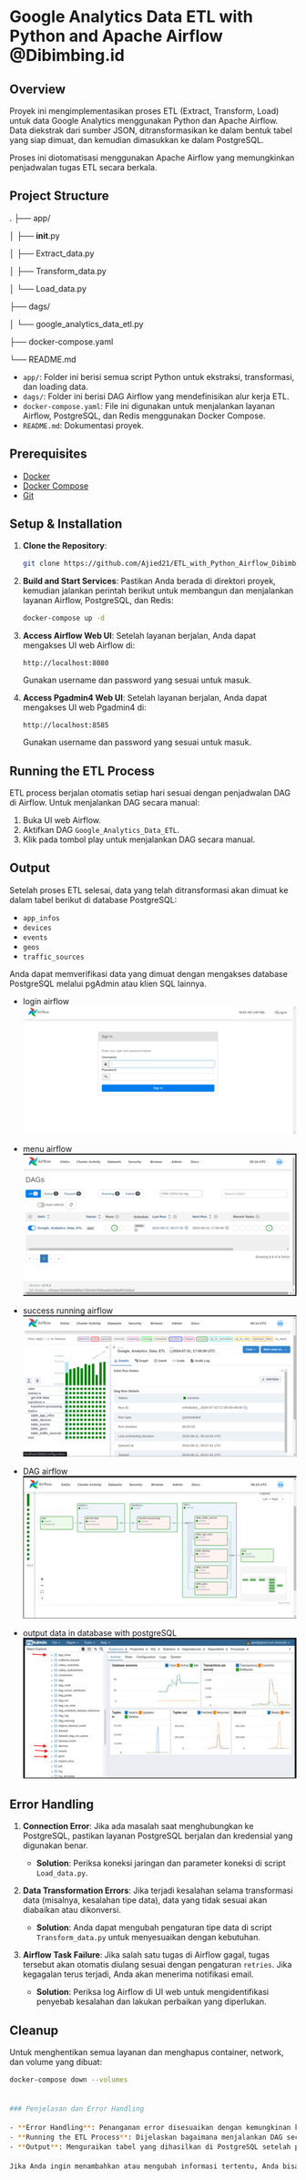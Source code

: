 # Google Analytics Data ETL with Python and Apache Airflow @Dibimbing.id

## Overview

Proyek ini mengimplementasikan proses ETL (Extract, Transform, Load) untuk data Google Analytics menggunakan Python dan Apache Airflow. Data diekstrak dari sumber JSON, ditransformasikan ke dalam bentuk tabel yang siap dimuat, dan kemudian dimasukkan ke dalam PostgreSQL. 

Proses ini diotomatisasi menggunakan Apache Airflow yang memungkinkan penjadwalan tugas ETL secara berkala.

## Project Structure
.
├── app/

│ ├── __init__.py

│ ├── Extract_data.py

│ ├── Transform_data.py

│ └── Load_data.py

├── dags/

│ └── google_analytics_data_etl.py

├── docker-compose.yaml

└── README.md

- `app/`: Folder ini berisi semua script Python untuk ekstraksi, transformasi, dan loading data.
- `dags/`: Folder ini berisi DAG Airflow yang mendefinisikan alur kerja ETL.
- `docker-compose.yaml`: File ini digunakan untuk menjalankan layanan Airflow, PostgreSQL, dan Redis menggunakan Docker Compose.
- `README.md`: Dokumentasi proyek.

## Prerequisites

- [Docker](https://www.docker.com/get-started)
- [Docker Compose](https://docs.docker.com/compose/install/)
- [Git](https://git-scm.com/downloads)

## Setup & Installation

1. **Clone the Repository**:
    ```bash
    git clone https://github.com/Ajied21/ETL_with_Python_Airflow_Dibimbing.id.git
    ```

2. **Build and Start Services**:
    Pastikan Anda berada di direktori proyek, kemudian jalankan perintah berikut untuk membangun dan menjalankan layanan Airflow, PostgreSQL, dan Redis:
    ```bash
    docker-compose up -d
    ```

3. **Access Airflow Web UI**:
    Setelah layanan berjalan, Anda dapat mengakses UI web Airflow di:
    ```
    http://localhost:8080
    ```
    Gunakan username dan password yang sesuai untuk masuk.
   
4. **Access Pgadmin4 Web UI**:
    Setelah layanan berjalan, Anda dapat mengakses UI web Pgadmin4 di:
    ```
    http://localhost:8585
    ```
    Gunakan username dan password yang sesuai untuk masuk.

## Running the ETL Process

ETL process berjalan otomatis setiap hari sesuai dengan penjadwalan DAG di Airflow. Untuk menjalankan DAG secara manual:

1. Buka UI web Airflow.
2. Aktifkan DAG `Google_Analytics_Data_ETL`.
3. Klik pada tombol play untuk menjalankan DAG secara manual.

## Output

Setelah proses ETL selesai, data yang telah ditransformasi akan dimuat ke dalam tabel berikut di database PostgreSQL:

- `app_infos`
- `devices`
- `events`
- `geos`
- `traffic_sources`

Anda dapat memverifikasi data yang dimuat dengan mengakses database PostgreSQL melalui pgAdmin atau klien SQL lainnya.

- login airflow
![Architecture Overview](./images/airflow_1.png)

- menu airflow
![Architecture Overview](./images/airflow_2.png)

- success running airflow
![Architecture Overview](./images/airflow_3.png)

- DAG airflow
![Architecture Overview](./images/airflow_4.png)

- output data in database with postgreSQL
![Architecture Overview](./images/database.png)

## Error Handling

1. **Connection Error**: Jika ada masalah saat menghubungkan ke PostgreSQL, pastikan layanan PostgreSQL berjalan dan kredensial yang digunakan benar.
   - **Solution**: Periksa koneksi jaringan dan parameter koneksi di script `Load_data.py`.

2. **Data Transformation Errors**: Jika terjadi kesalahan selama transformasi data (misalnya, kesalahan tipe data), data yang tidak sesuai akan diabaikan atau dikonversi.
   - **Solution**: Anda dapat mengubah pengaturan tipe data di script `Transform_data.py` untuk menyesuaikan dengan kebutuhan.

3. **Airflow Task Failure**: Jika salah satu tugas di Airflow gagal, tugas tersebut akan otomatis diulang sesuai dengan pengaturan `retries`. Jika kegagalan terus terjadi, Anda akan menerima notifikasi email.
   - **Solution**: Periksa log Airflow di UI web untuk mengidentifikasi penyebab kesalahan dan lakukan perbaikan yang diperlukan.

## Cleanup

Untuk menghentikan semua layanan dan menghapus container, network, dan volume yang dibuat:

```bash
docker-compose down --volumes


### Penjelasan dan Error Handling

- **Error Handling**: Penanganan error disesuaikan dengan kemungkinan kesalahan yang dapat terjadi selama proses ETL, seperti kesalahan koneksi ke database atau kesalahan tipe data selama transformasi.
- **Running the ETL Process**: Dijelaskan bagaimana menjalankan DAG secara manual melalui UI Airflow.
- **Output**: Menguraikan tabel yang dihasilkan di PostgreSQL setelah proses ETL.

Jika Anda ingin menambahkan atau mengubah informasi tertentu, Anda bisa memperbarui file README.md sesuai kebutuhan.

